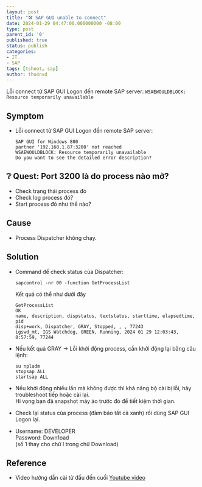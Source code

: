 ```yaml
---
layout: post
title: "🛠 SAP GUI unable to connect"
date: 2024-01-29 04:47:00.000000000 -08:00
type: post
parent_id: '0'
published: true
status: publish
categories:
- IT
- SAP
tags: [tshoot, sap]
author: thu4nvd
---
```


Lỗi connect từ SAP GUI Logon đến remote SAP server:  `WSAEWOULDBLOCK: Resource temporarily unavailable`

## Symptom

- Lỗi connect từ SAP GUI Logon đến remote SAP server:
   ```
   SAP GUI for Windows 800
   partner '192.168.1.87:3200' not reached
   WSAEWOULDBLOCK: Resource temporarily unavailable
   Do you want to see the detailed error description?
  ```

## ❔ Quest:  Port 3200 là do process nào mở?  
- Check trạng thái process đó  
- Check log process đó?  
- Start process đó như thế nào?  


## Cause

- Process Dispatcher không chạy.  

## Solution

-  Command để check status của Dispatcher:  
   ```shell
   sapcontrol -nr 00 -function GetProcessList
   ```

   Kết quả có thể như dưới đây 
   
   ```shell
   GetProcessList
   OK
   name, description, dispstatus, textstatus, starttime, elapsedtime, pid
   disp+work, Dispatcher, GRAY, Stopped, , , 77243
   igswd_mt, IGS Watchdog, GREEN, Running, 2024 01 29 12:03:43, 8:57:59, 77244
   ```

- Nếu kết quả GRAY -> Lỗi khởi động process, cần khởi động lại bằng câu lệnh:  
   ```shell
   su npladm
   stopsap ALL
   startsap ALL
   ```
   
- Nếu khởi động nhiều lần mà không được thì khả năng bộ cài bị lỗi, hãy troubleshoot tiếp hoặc cài lại.   
  Hi vọng bạn đã snapshot máy ảo trước đó để tiết kiệm thời gian.
- Check lại status của process (đảm bảo tất cả xanh) rồi dùng SAP GUI Logon lại.
- Username: DEVELOPER  
  Password: Down1oad  
  (số 1 thay cho chữ l trong chữ Download)

## Reference 

- Video hướng dẫn cài từ đầu đến cuối [Youtube video](https://www.youtube.com/watch?v=-VCfKp0C0eU)